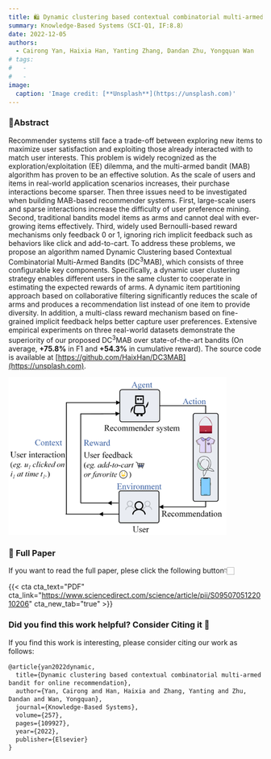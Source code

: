 ```yaml
---
title: 🛍️ Dynamic clustering based contextual combinatorial multi-armed bandit for online recommendation
summary: Knowledge-Based Systems（SCI-Q1, IF:8.8）
date: 2022-12-05
authors:
  - Cairong Yan, Haixia Han, Yanting Zhang, Dandan Zhu, Yongquan Wan
# tags:
#   - 
#   - 
image:
  caption: 'Image credit: [**Unsplash**](https://unsplash.com)'
---
```

### 🌟Abstract
Recommender systems still face a trade-off between exploring new items to maximize user satisfaction and exploiting those already interacted with to match user interests. This problem is widely recognized as the exploration/exploitation (EE) dilemma, and the multi-armed bandit (MAB) algorithm has proven to be an effective solution. As the scale of users and items in real-world application scenarios increases, their purchase interactions become sparser. Then three issues need to be investigated when building MAB-based recommender systems. First, large-scale users and sparse interactions increase the difficulty of user preference mining. Second, traditional bandits model items as arms and cannot deal with ever-growing items effectively. Third, widely used Bernoulli-based reward mechanisms only feedback 0 or 1, ignoring rich implicit feedback such as behaviors like click and add-to-cart. To address these problems, we propose an algorithm named Dynamic Clustering based Contextual Combinatorial Multi-Armed Bandits (DC<sup>3</sup>MAB), which consists of three configurable key components. Specifically, a dynamic user clustering strategy enables different users in the same cluster to cooperate in estimating the expected rewards of arms. A dynamic item partitioning approach based on collaborative filtering significantly reduces the scale of arms and produces a recommendation list instead of one item to provide diversity. In addition, a multi-class reward mechanism based on fine-grained implicit feedback helps better capture user preferences. Extensive empirical experiments on three real-world datasets demonstrate the superiority of our proposed DC<sup>3</sup>MAB over state-of-the-art bandits (On average, **+75.8%** in F1 and **+54.3%** in cumulative reward). The source code is available at [https://github.com/HaixHan/DC3MAB](https://unsplash.com).

![图](./DC3MAB1.png "Fig. Model the personalized online recommendation task as a combinatorial bandit problem")
### 🌟 Full Paper
If you want to read the full paper, plese click the following button👇🏻
<!-- - block: buttons
    content:
      buttons:
        - title: PDF
          icon: arxiv
          url: https://www.sciencedirect.com/science/article/pii/S0950705122010206 -->
{{< cta cta_text="PDF" cta_link="https://www.sciencedirect.com/science/article/pii/S0950705122010206" cta_new_tab="true" >}}

### Did you find this work helpful? Consider Citing it 🙌
If you find this work is interesting, please consider citing our work as follows:
```
@article{yan2022dynamic,
  title={Dynamic clustering based contextual combinatorial multi-armed bandit for online recommendation},
  author={Yan, Cairong and Han, Haixia and Zhang, Yanting and Zhu, Dandan and Wan, Yongquan},
  journal={Knowledge-Based Systems},
  volume={257},
  pages={109927},
  year={2022},
  publisher={Elsevier}
}
```






